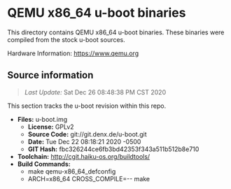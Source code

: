 QEMU x86_64 u-boot binaries
===================

This directory contains QEMU x86_64 u-boot binaries.
These binaries were compiled from the stock u-boot sources.

Hardware Information: <https://www.qemu.org>

Source information
-------------
> *Last Update:* Sat Dec 26 08:48:38 PM CST 2020

This section tracks the u-boot revision within this repo.

* **Files:**  u-boot.img
  * **License:** GPLv2
  * **Source Code:** git://git.denx.de/u-boot.git
  * **Date:** Tue Dec 22 08:18:21 2020 -0500
  * **GIT Hash:** fbc326244ce6fb3bd42353f343a511b512b8e710
* **Toolchain:** http://cgit.haiku-os.org/buildtools/
* **Build Commands:**
  * make qemu-x86_64_defconfig
  * ARCH=x86_64 CROSS_COMPILE=-- make
